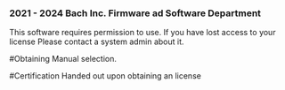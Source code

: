 ### 2021 - 2024 Bach Inc. Firmware ad Software Department

This software requires permission to use. If you have lost access to your license Please contact a system admin about it.

#Obtaining
Manual selection.

#Certification
Handed out upon obtaining an license

